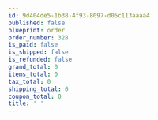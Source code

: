 ```yaml
---
id: 9d404de5-1b38-4f93-8097-d05c113aaaa4
published: false
blueprint: order
order_number: 328
is_paid: false
is_shipped: false
is_refunded: false
grand_total: 0
items_total: 0
tax_total: 0
shipping_total: 0
coupon_total: 0
title: ' '
---
```

